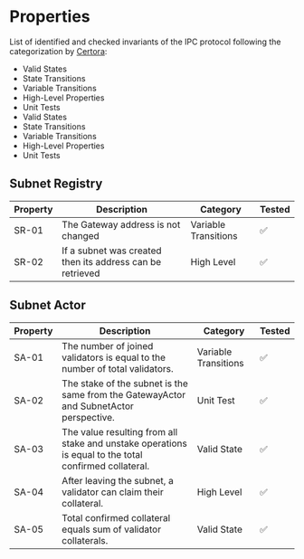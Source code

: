 # Properties

List of identified and checked invariants of the IPC protocol following the categorization by [Certora](https://github.com/Certora/Tutorials/blob/master/06.Lesson_ThinkingProperties/Categorizing_Properties.pdf):

- Valid States
- State Transitions
- Variable Transitions
- High-Level Properties
- Unit Tests
- Valid States
- State Transitions
- Variable Transitions
- High-Level Properties
- Unit Tests

## Subnet Registry

| Property | Description                                               | Category             | Tested |
| -------- | --------------------------------------------------------- | -------------------- | ------ |
| SR-01    | The Gateway address is not changed                        | Variable Transitions | ✅     |
| SR-02    | If a subnet was created then its address can be retrieved | High Level           | ✅     |

## Subnet Actor

| Property | Description                                                                                           | Category             | Tested |
| -------- | ----------------------------------------------------------------------------------------------------- | -------------------- | ------ |
| SA-01    | The number of joined validators is equal to the number of total validators.                           | Variable Transitions | ✅     |
| SA-02    | The stake of the subnet is the same from the GatewayActor and SubnetActor perspective.                | Unit Test            | ✅     |
| SA-03    | The value resulting from all stake and unstake operations is equal to the total confirmed collateral. | Valid State          | ✅     |
| SA-04    | After leaving the subnet, a validator can claim their collateral.                                     | High Level           | ✅     |
| SA-05    | Total confirmed collateral equals sum of validator collaterals.                                       | Valid State          | ✅     |
